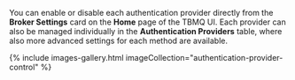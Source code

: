 You can enable or disable each authentication provider directly from the **Broker Settings** card on the **Home** page of the TBMQ UI.
Each provider can also be managed individually in the **Authentication Providers** table, where also more advanced settings for each method are available.

{% include images-gallery.html imageCollection="authentication-provider-control" %}